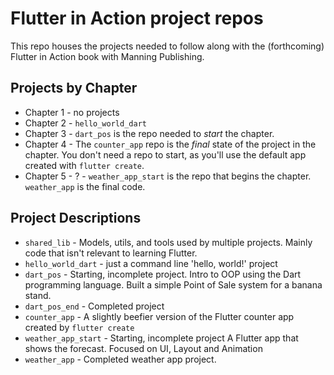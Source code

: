 # Flutter in Action project repos

This repo houses the projects needed to follow along with the (forthcoming) Flutter in Action book with Manning Publishing.

## Projects by Chapter
- Chapter 1 - no projects
- Chapter 2 - `hello_world_dart`
- Chapter 3 - `dart_pos` is the repo needed to *start* the chapter.
- Chapter 4 - The `counter_app` repo is the *final* state of the project in the chapter. You don't need a repo to start, as you'll use the default app created with `flutter create`.
- Chapter 5 - ? - `weather_app_start` is the repo that begins the chapter. `weather_app` is the final code. 

## Project Descriptions
- `shared_lib` - Models, utils, and tools used by multiple projects. Mainly code that isn't relevant to learning Flutter.
- `hello_world_dart` - just a command line 'hello, world!' project
- `dart_pos` - Starting, incomplete project. Intro to OOP using the Dart programming language. Built a simple Point of Sale system for a banana stand.
- `dart_pos_end` - Completed project 
- `counter_app` - A slightly beefier version of the Flutter counter app created by `flutter create`
- `weather_app_start` - Starting, incomplete project A Flutter app that shows the forecast. Focused on UI, Layout and Animation
- `weather_app` - Completed weather app project.